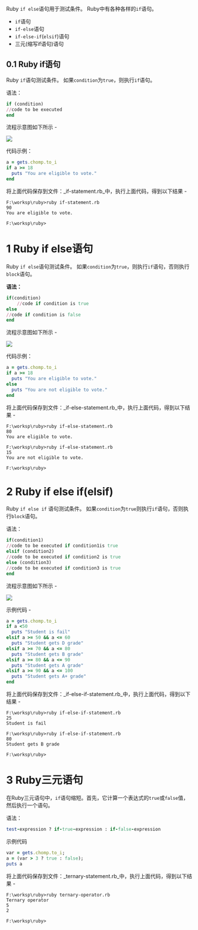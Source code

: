 
Ruby `if else`语句用于测试条件。 Ruby中有各种各样的`if`语句。

- `if`语句
- `if-else`语句
- `if-else-if`(`elsif`)语句
- 三元(缩写if语句)语句

## 0.1 Ruby if语句

Ruby `if`语句测试条件。 如果`condition`为`true`，则执行`if`语句。

语法：

```ruby
if (condition)  
//code to be executed  
end
```

流程示意图如下所示 -

![](http://www.yiibai.com/uploads/images/201705/0705/208090522_43717.png)

代码示例：

```ruby
a = gets.chomp.to_i   
if a >= 18   
  puts "You are eligible to vote."   
end
```

将上面代码保存到文件：_if-statement.rb_中，执行上面代码，得到以下结果 -

```shell
F:\worksp\ruby>ruby if-statement.rb
90
You are eligible to vote.

F:\worksp\ruby>
```

# 1 Ruby if else语句

Ruby `if else`语句测试条件。 如果`condition`为`true`，则执行`if`语句，否则执行`block`语句。

**语法：**

```ruby
if(condition)  
    //code if condition is true  
else  
//code if condition is false  
end
```

流程示意图如下所示 -

![](http://www.yiibai.com/uploads/images/201705/0705/208090529_93418.png)

代码示例：

```ruby
a = gets.chomp.to_i   
if a >= 18   
  puts "You are eligible to vote."   
else   
  puts "You are not eligible to vote."   
end
```

将上面代码保存到文件：_if-else-statement.rb_中，执行上面代码，得到以下结果 -

```shell
F:\worksp\ruby>ruby if-else-statement.rb
80
You are eligible to vote.

F:\worksp\ruby>ruby if-else-statement.rb
15
You are not eligible to vote.

F:\worksp\ruby>
```

# 2 Ruby if else if(elsif)

Ruby `if else if` 语句测试条件。 如果`condition`为`true`则执行`if`语句，否则执行`block`语句。

语法：

```ruby
if(condition1)  
//code to be executed if condition1is true  
elsif (condition2)  
//code to be executed if condition2 is true  
else (condition3)  
//code to be executed if condition3 is true  
end
```

流程示意图如下所示 -

![](http://www.yiibai.com/uploads/images/201705/0705/764090547_73150.png)

示例代码 -

```ruby
a = gets.chomp.to_i   
if a <50   
  puts "Student is fail"   
elsif a >= 50 && a <= 60   
  puts "Student gets D grade"   
elsif a >= 70 && a <= 80   
  puts "Student gets B grade"   
elsif a >= 80 && a <= 90   
  puts "Student gets A grade"    
elsif a >= 90 && a <= 100   
  puts "Student gets A+ grade"    
end
```

将上面代码保存到文件：_if-else-if-statement.rb_中，执行上面代码，得到以下结果 -

```shell
F:\worksp\ruby>ruby if-else-if-statement.rb
25
Student is fail

F:\worksp\ruby>ruby if-else-if-statement.rb
80
Student gets B grade

F:\worksp\ruby>
```

# 3 Ruby三元语句

在Ruby三元语句中，`if`语句缩短。首先，它计算一个表达式的`true`或`false`值，然后执行一个语句。

语法：

```ruby
test-expression ? if-true-expression : if-false-expression
```

示例代码

```ruby
var = gets.chomp.to_i;   
a = (var > 3 ? true : false);    
puts a
```

将上面代码保存到文件：_ternary-statement.rb_中，执行上面代码，得到以下结果 -

```shell
F:\worksp\ruby>ruby ternary-operator.rb
Ternary operator
5
2

F:\worksp\ruby>
```



